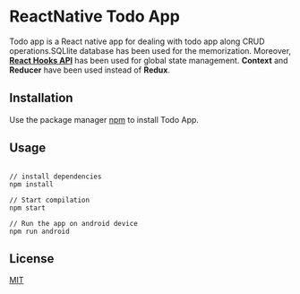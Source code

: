 # ReactNative Todo App

Todo app is a React native app for dealing with todo app along CRUD operations.SQLlite database has been used for the memorization. Moreover, **[React Hooks API](https://reactjs.org/docs/hooks-reference.html)** 
has been used for global state management. **Context** and **Reducer** have been used instead of **Redux**.

## Installation

Use the package manager [npm](https://www.npmjs.com/) to install Todo App.


## Usage

```node

// install dependencies
npm install

// Start compilation
npm start

// Run the app on android device
npm run android
```


## License
[MIT](https://choosealicense.com/licenses/mit/)
